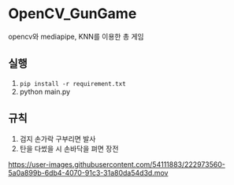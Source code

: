 # OpenCV_GunGame
opencv와 mediapipe, KNN를 이용한 총 게임

## 실행
1. `pip install -r requirement.txt`
2. python main.py

## 규칙
1. 검지 손가락 구부리면 발사
2. 탄을 다썼을 시 손바닥을 펴면 장전

https://user-images.githubusercontent.com/54111883/222973560-5a0a899b-6db4-4070-91c3-31a80da54d3d.mov

